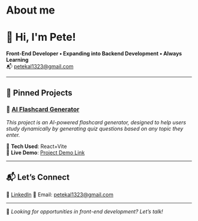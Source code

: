 # About me

# 👋 Hi, I'm Pete!

**Front-End Developer • Expanding into Backend Development • Always Learning**  
📬 petekal1323@gmail.com  

---

## 📌 **Pinned Projects**
### 🔹 [AI Flashcard Generator](https://github.com/petekal1323/flashcard-generator)
*This project is an AI-powered flashcard generator, designed to help users study dynamically by generating quiz questions based on any topic they enter.*

🔧 **Tech Used**: React+Vite  
🚀 **Live Demo**: [Project Demo Link](https://flashcard-generator-flax.vercel.app/)  

---

## 📬 **Let’s Connect**
💼 [LinkedIn](https://www.linkedin.com/in/peter-kalinowski-6a9808a2/)
📧 Email: petekal1323@gmail.com  

---

🔹 *Looking for opportunities in front-end development? Let’s talk!*


<!--
**petekal1323/petekal1323** is a ✨ _special_ ✨ repository because its `README.md` (this file) appears on your GitHub profile.

Here are some ideas to get you started:

- 🔭 I’m currently working on ...
- 🌱 I’m currently learning ...
- 👯 I’m looking to collaborate on ...
- 🤔 I’m looking for help with ...
- 💬 Ask me about ...
- 📫 How to reach me: ...
- 😄 Pronouns: ...
- ⚡ Fun fact: ...
-->
